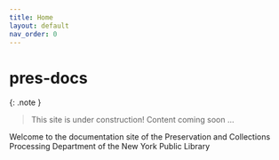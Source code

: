 ```yaml
---
title: Home
layout: default
nav_order: 0
---
```


# pres-docs

{: .note }
> This site is under construction! 
> Content coming soon ...

Welcome to the documentation site of the Preservation and Collections Processing Department of the New York Public Library
